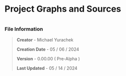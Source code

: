 # Project Graphs and Sources

#

### File Information

> **Creator** - Michael Yurachek
>
> **Creation Date** - 05 / 06 / 2024
>
> **Version** - 0.00.00 ( Pre-Alpha )
>
> **Last Updated** - 05 / 14 / 2024